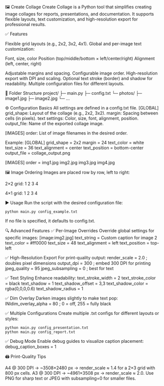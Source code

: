 🖼️ Create Collage
Create Collage is a Python tool that simplifies creating image collages for reports, presentations, and documentation.
It supports flexible layouts, text customization, and high-resolution export for professional results.

✅ Features

Flexible grid layouts (e.g., 2x2, 3x2, 4x1).
Global and per-image text customization:

Font, size, color
Position (top/middle/bottom × left/center/right)
Alignment (left, center, right)

Adjustable margins and spacing.
Configurable image order.
High-resolution export with DPI and scaling.
Optional text stroke (border) and shadow for readability.
Multiple configuration files for different layouts.


📂 Folder Structure
project/
├─ main.py
├─ config.txt
└─ photos/
   ├─ image1.jpg
   ├─ image2.jpg
   └─ ...


⚙️ Configuration Basics
All settings are defined in a config.txt file.
[GLOBAL]
grid_shape: Layout of the collage (e.g., 2x2, 3x2).
margin: Spacing between cells (in pixels).
text settings: Color, size, font, alignment, position.
output_file: Name of the exported collage image.

[IMAGES]
order: List of image filenames in the desired order.

Example:
[GLOBAL]
grid_shape = 2x2
margin = 24
text_color = white
text_size = 36
text_alignment = center
text_position = bottom-center
output_file = collage_output.png

[IMAGES]
order = 
	img1.jpg
	img2.jpg
	img3.jpg
	img4.jpg

🖼️ Image Ordering
Images are placed row by row, left to right:

2×2 grid:
1  2
3  4

4×1 grid:
1
2
3
4


▶️ Usage
Run the script with the desired configuration file:
	
	python main.py config_example.txt

If no file is specified, it defaults to config.txt.

🔍 Advanced Features
✅ Per-Image Overrides
Override global settings for specific images:
[image:img2.jpg]
text_string = Custom caption for image 2
text_color = #ff0000
text_size = 48
text_alignment = left
text_position = top-left

✅ High-Resolution Export
For print-quality output:
render_scale = 2.0      ; doubles pixel dimensions
output_dpi = 300        ; embed 300 DPI for printing
jpeg_quality = 95
jpeg_subsampling = 0    ; best for text

✅ Text Styling
Enhance readability:
text_stroke_width = 2
text_stroke_color = black
text_shadow = 1
text_shadow_offset = 3,3
text_shadow_color = rgba(0,0,0,0.6)
text_shadow_radius = 1

✅ Dim Overlay
Darken images slightly to make text pop:
INIdim_overlay_alpha = 80   ; 0 = off, 255 = fully black

✅ Multiple Configurations
Create multiple .txt configs for different layouts or styles:

	python main.py config_presentation.txt
	python main.py config_report.txt

✅ Debug Mode
Enable debug guides to visualize caption placement:
	debug_caption_boxes = 1

🖨️ Print-Quality Tips

A4 @ 300 DPI → ~3508×2480 px → render_scale ≈ 1.4 for a 2×3 grid with 800 px cells.
A3 @ 300 DPI → ~4961×3508 px → render_scale ≈ 2.0.
Use PNG for sharp text or JPEG with subsampling=0 for smaller files.